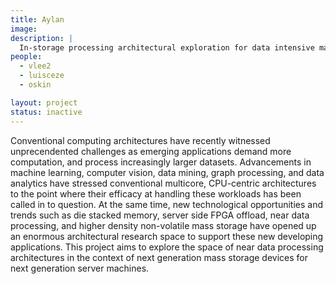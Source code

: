 ```yaml
---
title: Aylan
image: 
description: |
  In-storage processing architectural exploration for data intensive machine learning, computer vision, and data mining applications
people:
  - vlee2
  - luisceze
  - oskin

layout: project
status: inactive
---
```


Conventional computing architectures have recently witnessed unprecendented challenges as emerging applications demand more computation, and process increasingly larger datasets.
Advancements in machine learning, computer vision, data mining, graph processing, and data analytics have stressed conventional multicore, CPU-centric architectures to the point where their efficacy at handling these workloads has been called in to question.
At the same time, new technological opportunities and trends such as die stacked memory, server side FPGA offload, near data processing, and higher density non-volatile mass storage have opened up an enormous architectural research space to support these new developing applications.
This project aims to explore the space of near data processing architectures in the context of next generation mass storage devices for next generation server machines.
